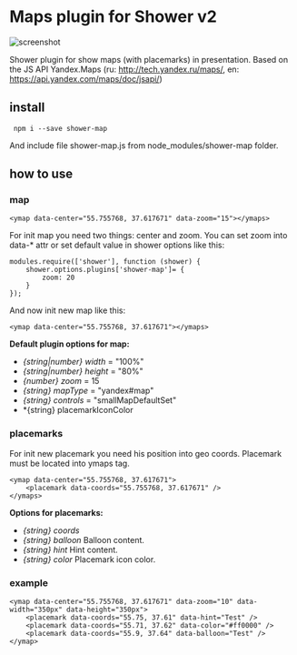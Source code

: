 # Maps plugin for Shower v2

![screenshot](http://zloy.me/other/imgs/shower-map.png)

Shower plugin for show maps (with placemarks) in presentation.
Based on the JS API Yandex.Maps (ru: http://tech.yandex.ru/maps/, en: https://api.yandex.com/maps/doc/jsapi/)

## install 

``` npm i --save shower-map```

And include file shower-map.js from node_modules/shower-map folder.

## how to use
### map

```(html) 
<ymap data-center="55.755768, 37.617671" data-zoom="15"></ymaps>
```

For init map you need two things: center and zoom.
You can set zoom into data-\* attr or set default value in shower options like this: 

```(js)
modules.require(['shower'], function (shower) {
	shower.options.plugins['shower-map']= {
    	zoom: 20
    }
});
```

And now init new map like this:

```(html) 
<ymap data-center="55.755768, 37.617671"></ymaps>
```

**Default plugin options for map:**
- *{string|number} width* = "100%"
- *{string|number} height* = "80%"
- *{number} zoom* = 15
- *{string} mapType* = "yandex#map"
- *{string} controls* = "smallMapDefaultSet"
- *{string} placemarkIconColor

### placemarks

For init new placemark you need his position into geo coords. Placemark must be located into ymaps tag.

```(html) 
<ymap data-center="55.755768, 37.617671">
	<placemark data-coords="55.755768, 37.617671" />
</ymaps>
```

**Options for placemarks:**
- *{string} coords*
- *{string} balloon* Balloon content.
- *{string} hint* Hint content.
- *{string} color* Placemark icon color.

### example

```(html) 
<ymap data-center="55.755768, 37.617671" data-zoom="10" data-width="350px" data-height="350px">
	<placemark data-coords="55.75, 37.61" data-hint="Test" />
    <placemark data-coords="55.71, 37.62" data-color="#ff0000" />
    <placemark data-coords="55.9, 37.64" data-balloon="Test" />
</ymap>
```
